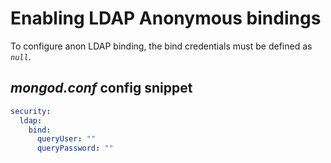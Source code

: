 # Enabling LDAP Anonymous bindings

To configure anon LDAP binding, the bind credentials must be defined as _`null`_.

## _mongod.conf_ config snippet

```yaml
security:
  ldap:
    bind:
      queryUser: ""
      queryPassword: ""
```
